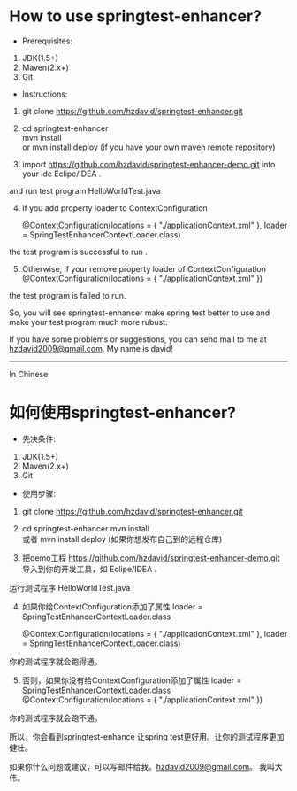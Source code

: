 # How to use springtest-enhancer?

- Prerequisites:

1. JDK(1.5+) 
2. Maven(2.x+)
3. Git 


- Instructions:

1.  git clone https://github.com/hzdavid/springtest-enhancer.git

2.  cd springtest-enhancer   
    mvn install   
    or mvn install deploy (if you have your own maven remote repository)

3.  import https://github.com/hzdavid/springtest-enhancer-demo.git into your ide Eclipe/IDEA .

and run test program  HelloWorldTest.java

4.  if you add property loader to  ContextConfiguration

	@ContextConfiguration(locations = { "./applicationContext.xml" }, loader = SpringTestEnhancerContextLoader.class)

the test program is successful to run .

5.  Otherwise, if your remove property loader of  ContextConfiguration
	@ContextConfiguration(locations = { "./applicationContext.xml" })

the test program is failed to run.

So,  you will see springtest-enhancer make spring test better to use and make your test program much more rubust. 

If you have some problems or suggestions, you can send mail to me at hzdavid2009@gmail.com. My name is david!


***	

In Chinese:


# 如何使用springtest-enhancer?

- 先决条件:

1. JDK(1.5+) 
2. Maven(2.x+)
3. Git 


- 使用步骤:

1.  git clone https://github.com/hzdavid/springtest-enhancer.git

2.   cd springtest-enhancer
    mvn install     
    或者 mvn install deploy (如果你想发布自己到的远程仓库)

3.  把demo工程 https://github.com/hzdavid/springtest-enhancer-demo.git 导入到你的开发工具，如  Eclipe/IDEA .

运行测试程序  HelloWorldTest.java

4.  如果你给ContextConfiguration添加了属性 loader = SpringTestEnhancerContextLoader.class

	@ContextConfiguration(locations = { "./applicationContext.xml" }, loader = SpringTestEnhancerContextLoader.class)

你的测试程序就会跑得通。

5. 否则，如果你没有给ContextConfiguration添加了属性 loader = SpringTestEnhancerContextLoader.class
	@ContextConfiguration(locations = { "./applicationContext.xml" })

你的测试程序就会跑不通。

所以，你会看到springtest-enhance 让spring test更好用。让你的测试程序更加健壮。 

如果你什么问题或建议，可以写邮件给我。hzdavid2009@gmail.com。 我叫大伟。











 